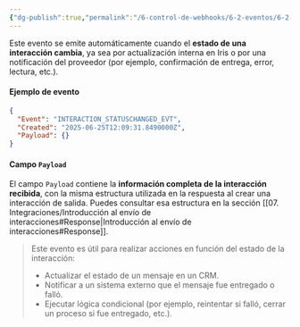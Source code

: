 ```yaml
---
{"dg-publish":true,"permalink":"/6-control-de-webhooks/6-2-eventos/6-2-4-interaction-statuschanged-evt/"}
---
```


Este evento se emite automáticamente cuando el **estado de una interacción cambia**, ya sea por actualización interna en Iris o por una notificación del proveedor (por ejemplo, confirmación de entrega, error, lectura, etc.).
#### Ejemplo de evento

```json
{
  "Event": "INTERACTION_STATUSCHANGED_EVT",
  "Created": "2025-06-25T12:09:31.8490000Z",
  "Payload": {}
}
```

#### Campo `Payload`

El campo `Payload` contiene la **información completa de la interacción recibida**, con la misma estructura utilizada en la respuesta al crear una interacción de salida. Puedes consultar esa estructura en la sección  [[07. Integraciones/Introducción al envío de interacciones#Response\|Introducción al envío de interacciones#Response]].


> Este evento es útil para realizar acciones en función del estado de la interacción:
> 
> - Actualizar el estado de un mensaje en un CRM.
> - Notificar a un sistema externo que el mensaje fue entregado o falló.
> - Ejecutar lógica condicional (por ejemplo, reintentar si falló, cerrar un proceso si fue entregado, etc.).

